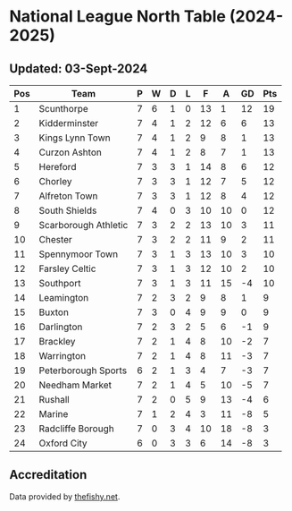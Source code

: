 # National League North Table (2024-2025)
## Updated: 03-Sept-2024

| Pos | Team | P | W | D | L | F | A | GD | Pts |
| --- | --- | --- | --- | --- | --- | --- | --- | --- | --- |
| 1 | Scunthorpe | 7 | 6 | 1 | 0 | 13 | 1 | 12 | 19 |
| 2 | Kidderminster | 7 | 4 | 1 | 2 | 12 | 6 | 6 | 13 |
| 3 | Kings Lynn Town | 7 | 4 | 1 | 2 | 9 | 8 | 1 | 13 |
| 4 | Curzon Ashton | 7 | 4 | 1 | 2 | 8 | 7 | 1 | 13 |
| 5 | Hereford | 7 | 3 | 3 | 1 | 14 | 8 | 6 | 12 |
| 6 | Chorley | 7 | 3 | 3 | 1 | 12 | 7 | 5 | 12 |
| 7 | Alfreton Town | 7 | 3 | 3 | 1 | 12 | 8 | 4 | 12 |
| 8 | South Shields | 7 | 4 | 0 | 3 | 10 | 10 | 0 | 12 |
| 9 | Scarborough Athletic | 7 | 3 | 2 | 2 | 13 | 10 | 3 | 11 |
| 10 | Chester | 7 | 3 | 2 | 2 | 11 | 9 | 2 | 11 |
| 11 | Spennymoor Town | 7 | 3 | 1 | 3 | 13 | 10 | 3 | 10 |
| 12 | Farsley Celtic | 7 | 3 | 1 | 3 | 12 | 10 | 2 | 10 |
| 13 | Southport | 7 | 3 | 1 | 3 | 11 | 15 | -4 | 10 |
| 14 | Leamington | 7 | 2 | 3 | 2 | 9 | 8 | 1 | 9 |
| 15 | Buxton | 7 | 3 | 0 | 4 | 9 | 9 | 0 | 9 |
| 16 | Darlington | 7 | 2 | 3 | 2 | 5 | 6 | -1 | 9 |
| 17 | Brackley | 7 | 2 | 1 | 4 | 8 | 10 | -2 | 7 |
| 18 | Warrington | 7 | 2 | 1 | 4 | 8 | 11 | -3 | 7 |
| 19 | Peterborough Sports | 6 | 2 | 1 | 3 | 4 | 7 | -3 | 7 |
| 20 | Needham Market | 7 | 2 | 1 | 4 | 5 | 10 | -5 | 7 |
| 21 | Rushall | 7 | 2 | 0 | 5 | 9 | 13 | -4 | 6 |
| 22 | Marine | 7 | 1 | 2 | 4 | 3 | 11 | -8 | 5 |
| 23 | Radcliffe Borough | 7 | 0 | 3 | 4 | 10 | 18 | -8 | 3 |
| 24 | Oxford City | 6 | 0 | 3 | 3 | 6 | 14 | -8 | 3 |

## Accreditation 

Data provided by [thefishy.net](https://www.thefishy.net/).